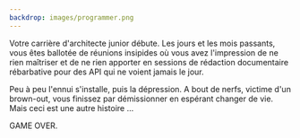 ```yaml
---
backdrop: images/programmer.png
---
```


Votre carrière d'architecte junior débute. Les jours et les mois passants, vous êtes ballotée de réunions insipides où vous avez l'impression de ne rien maîtriser et de ne rien apporter en sessions de rédaction documentaire rébarbative pour des API qui ne voient jamais le jour.

Peu à peu l'ennui s'installe, puis la dépression. A bout de nerfs, victime d'un brown-out, vous finissez par démissionner en espérant changer de vie. Mais ceci est une autre histoire ...

GAME OVER.

<Page url="/" instructions="" action="Game over" condition="none" />

